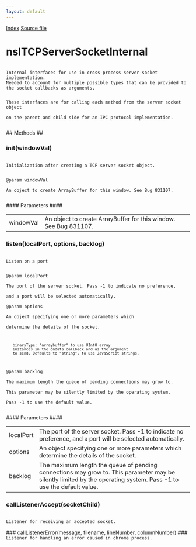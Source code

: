```yaml
---
layout: default
---
```

<div id='links'><a href="../index.html">Index</a>
<a href="http://dxr.mozilla.org/mozilla-central/source/dom/network/interfaces/nsIDOMTCPServerSocket.idl">Source file</a>
</div>

# nsITCPServerSocketInternal #
<code>  
Internal interfaces for use in cross-process server-socket implementation.  
Needed to account for multiple possible types that can be provided to  
the socket callbacks as arguments.  
  
These interfaces are for calling each method from the server socket object  
on the parent and child side for an IPC protocol implementation.  
  
</code>
## Methods ##

### init(windowVal) ###
<code>  
Initialization after creating a TCP server socket object.  
  
@param windowVal  
       An object to create ArrayBuffer for this window. See Bug 831107.  
  
</code>
#### Parameters ####

<table>

<tr>
<td>windowVal</td>
<td>       An object to create ArrayBuffer for this window. See Bug 831107.  
</td>
</tr>

</table>

### listen(localPort, options, backlog) ###
<code>   
Listen on a port  
  
@param localPort   
       The port of the server socket. Pass -1 to indicate no preference,  
       and a port will be selected automatically.  
@param options   
       An object specifying one or more parameters which  
       determine the details of the socket.  
  
       binaryType: "arraybuffer" to use UInt8 array  
       instances in the ondata callback and as the argument  
       to send. Defaults to "string", to use JavaScript strings.  
@param backlog   
       The maximum length the queue of pending connections may grow to.  
       This parameter may be silently limited by the operating system.  
       Pass -1 to use the default value.  
  
</code>
#### Parameters ####

<table>

<tr>
<td>localPort</td>
<td>       The port of the server socket. Pass -1 to indicate no preference,  
       and a port will be selected automatically.  
</td>
</tr>

<tr>
<td>options</td>
<td>       An object specifying one or more parameters which  
       determine the details of the socket.  
</td>
</tr>

<tr>
<td>backlog</td>
<td>       The maximum length the queue of pending connections may grow to.  
       This parameter may be silently limited by the operating system.  
       Pass -1 to use the default value.  
</td>
</tr>

</table>

### callListenerAccept(socketChild) ###
<code>  
Listener for receiving an accepted socket.  
  
</code>
### callListenerError(message, filename, lineNumber, columnNumber) ###
<code>  
Listener for handling an error caused in chrome process.  
  
</code>
